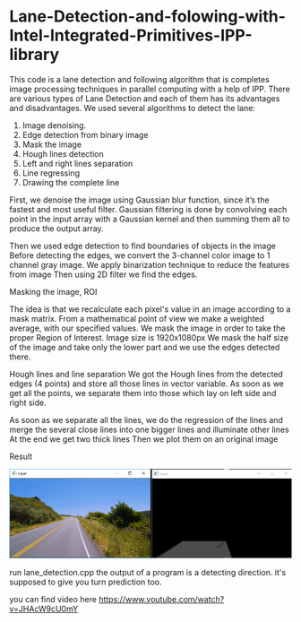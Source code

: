 # Lane-Detection-and-folowing-with-Intel-Integrated-Primitives-IPP-library
This code is a lane detection and following algorithm that is completes image processing techniques in parallel computing with a help of IPP.
There are various types of Lane Detection and each of them has its advantages and disadvantages.
We used several algorithms to detect the lane:
1) Image denoising.
2) Edge detection from binary image
3) Mask the image
4) Hough lines detection
5) Left and right lines separation
6) Line regressing 
7) Drawing the complete line


First, we denoise the image using Gaussian blur function, since it’s the fastest and most useful filter. 
Gaussian filtering is done by convolving each point in the input array with a Gaussian kernel and then summing them all to produce the output array.

Then we used edge detection to find boundaries of objects in the image
Before detecting the edges, we convert the 3-channel color image to 1 channel gray image.
We apply binarization technique to reduce the features from image
Then using 2D filter we find the edges.

Masking the image, ROI

The idea is that we recalculate each pixel's value in an image according to a mask matrix. From a mathematical point of view we make a weighted average, with our specified values.
We mask the image in order to take the proper Region of Interest.
Image size is 1920x1080px
We mask the half size of the image and take only the lower part and we use the edges detected there.

Hough lines	and line separation
We got the Hough lines from the detected edges (4 points) and store all those lines in vector variable.
As soon as we get all the points, we separate them into those which lay on left side and right side. 


As soon as we separate all the lines, we do the regression of the lines and merge the several close lines into one bigger lines and illuminate other lines
At the end we get two thick lines 
Then we plot them on an original image 

Result



![Alt text](/input.png)

run lane_detection.cpp
the output of a program is a detecting direction. 
it's supposed to give you turn prediction too.

you can find video here https://www.youtube.com/watch?v=JHAcW9cU0mY
 
 
